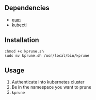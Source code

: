 ## Dependencies

- [gum](https://github.com/charmbracelet/gum)
- [kubectl](https://github.com/kubernetes/kubectl)

## Installation

```shell
chmod +x kprune.sh
sudo mv kprune.sh /usr/local/bin/kprune
```

## Usage

1. Authenticate into kubernetes cluster
2. Be in the namespace you want to prune
3. `kprune`
